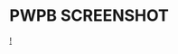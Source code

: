 # PWPB SCREENSHOT
[!](https://res.cloudinary.com/codelifings/image/upload/v1596435654/Screenshot-07272020_dgitkd.png)
